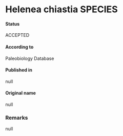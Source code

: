 Helenea chiastia SPECIES
=======

#### Status
ACCEPTED

#### According to
Paleobiology Database

#### Published in
null

#### Original name
null

### Remarks
null